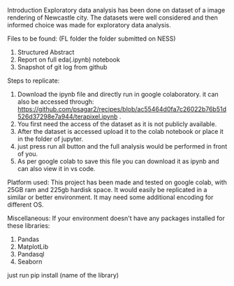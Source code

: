Introduction
Exploratory data analysis has been done on dataset of a image rendering of Newcastle city. The datasets were well considered and then informed choice was made for exploratory data analysis.

Files to be found: (FL folder the folder submitted on NESS)
1. Structured Abstract
2. Report on full eda(.ipynb) notebook
3. Snapshot of git log from github

Steps to replicate:

1. Download the ipynb file and directly run in google colaboratory. it can also be accessed through: https://github.com/psagar2/recipes/blob/ac55464d0fa7c26022b76b51d526d37298e7a944/terapixel.ipynb .
2. You first need the access of the dataset as it is not publicly available.
3. After the dataset is accessed upload it to the colab notebook or place it in the folder of jupyter.
4. just press run all button and the full analysis would be performed in front of you.
5. As per google colab to save this file you can download it as ipynb and can also view it in vs code.

Platform used:
This project has been made and tested on google colab, with 25GB ram and 225gb hardisk space. It would easily be replicated in a similar or better environment. It may need some additional encoding for different OS.


Miscellaneous:
If your environment doesn't have any packages installed for these libraries:
1. Pandas
2. MatplotLib
3. Pandasql
4. Seaborn

just run pip install (name of the library)



